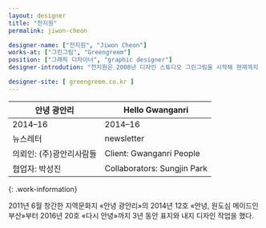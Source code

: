 ```yaml
---
layout: designer
title: "천지원"
permalink: jiwon-cheon

designer-name: ["천지원", "Jiwon Cheon"]
works-at: ["그린그림", "Greengreem"]
position: ["그래픽 디자이너", "graphic designer"]
designer-introdution: "천지원은 2008년 디자인 스튜디오 그린그림을 시작해 현재까지 운영 중이다."

designer-site: [ greengreem.co.kr ]
---
```


| 안녕 광안리 | Hello Gwanganri |
|----------------|----------------|
| 2014–16 | 2014–16 |
| 뉴스레터 | newsletter |
| 의뢰인: (주)광안리사람들 | Client: Gwanganri People |
| 협업자: 박성진 | Collaborators: Sungjin Park |
{: .work-information}

2011년 6월 창간한 지역문화지 «안녕 광안리»의 2014년 12호 «안녕, 원도심 메이드인 부산»부터 2016년 20호 «다시 안녕»까지 3년 동안 표지와 내지 디자인 작업을 했다.
